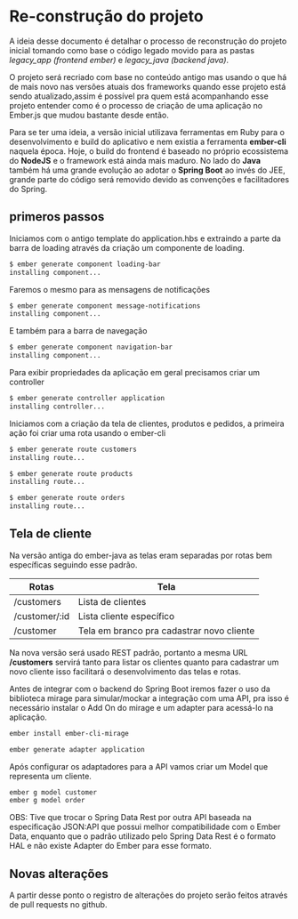 # Re-construção do projeto

A ideia desse documento é detalhar o processo de reconstrução do projeto inicial tomando como base o código legado movido para as pastas _legacy_app (frontend ember)_ e _legacy_java (backend java)_.

O projeto será recriado com base no conteúdo antigo mas usando o que há de mais novo nas versões atuais dos frameworks quando esse projeto está sendo atualizado,assim é possível pra quem está acompanhando esse projeto entender como é o processo de criação de uma aplicação no Ember.js que mudou bastante desde então.

Para se ter uma ideia, a versão inicial utilizava ferramentas em Ruby para o desenvolvimento e build do aplicativo e nem existia a ferramenta **ember-cli** naquela época. Hoje, o build do frontend é baseado no próprio ecossistema do **NodeJS** e o framework está ainda mais maduro. No lado do **Java** também há uma grande evolução ao adotar o **Spring Boot** ao invés do JEE, grande parte do código será removido devido as convenções e facilitadores do Spring.

## primeros passos

Iniciamos com o antigo template do application.hbs e extraindo a parte da barra de loading através da criação um componente de loading.

```bash
$ ember generate component loading-bar
installing component...
```

Faremos o mesmo para as mensagens de notificações

```bash
$ ember generate component message-notifications
installing component...
```

E também para a barra de navegação

```bash
$ ember generate component navigation-bar
installing component...
```

Para exibir propriedades da aplicação em geral precisamos criar um controller

```bash
$ ember generate controller application
installing controller...
```

Iniciamos com a criação da tela de clientes, produtos e pedidos, a primeira ação foi criar uma rota usando o ember-cli

```bash
$ ember generate route customers
installing route...

$ ember generate route products
installing route...

$ ember generate route orders
installing route...
```

## Tela de cliente

Na versão antiga do ember-java as telas eram separadas por rotas bem específicas seguindo esse padrão.

| Rotas         | Tela                                      |
|---------------|-------------------------------------------|
| /customers    | Lista de clientes                         |
| /customer/:id | Lista cliente específico                  |
| /customer     | Tela em branco pra cadastrar novo cliente |

Na nova versão será usado REST padrão, portanto a mesma URL **/customers** servirá tanto para listar os clientes quanto para cadastrar um novo cliente isso facilitará o desenvolvimento das telas e rotas.

Antes de integrar com o backend do Spring Boot iremos fazer o uso da biblioteca mirage para simular/mockar a integração com uma API, pra isso é necessário instalar o Add On do mirage e um adapter para acessá-lo na aplicação.

```bash
ember install ember-cli-mirage

ember generate adapter application
```

Após configurar os adaptadores para a API vamos criar um Model que representa um cliente.

```bash
ember g model customer
ember g model order
```

OBS: Tive que trocar o Spring Data Rest por outra API baseada na especificação JSON:API que possui melhor compatibilidade com o Ember Data, enquanto
que o padrão utilizado pelo Spring Data Rest é o formato HAL e não existe Adapter do Ember para esse formato.

## Novas alterações

A partir desse ponto o registro de alterações do projeto serão feitos através de pull requests no github.
